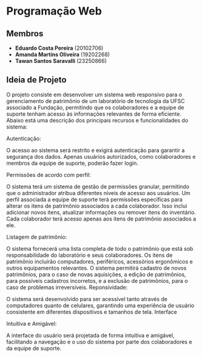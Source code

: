 # Programação Web

## Membros

- **Eduardo Costa Pereira** (20102706)
- **Amanda Martins Oliveira** (19202268)
- **Tawan Santos Saravalli** (23250866)

## Ideia de Projeto

O projeto consiste em desenvolver um sistema web responsivo para o gerenciamento de patrimônio de um laboratório de tecnologia da UFSC associado a Fundação, permitindo que os colaboradores e a equipe de suporte tenham acesso às informações relevantes de forma eficiente. Abaixo está uma descrição dos principais recursos e funcionalidades do sistema:

Autenticação:

O acesso ao sistema será restrito e exigirá autenticação para garantir a segurança dos dados.
Apenas usuários autorizados, como colaboradores e membros da equipe de suporte, poderão fazer login.

Permissões de acordo com perfil:

O sistema terá um sistema de gestão de permissões granular, permitindo que o administrador atribua diferentes níveis de acesso aos usuários.
Um perfil associada a equipe de suporte terá permissões específicas para alterar os itens de patrimônio associados a cada colaborador.
Isso inclui adicionar novos itens, atualizar informações ou remover itens do inventário.
Cada colaborador terá acesso apenas aos itens de patrimônio associados a ele.

Listagem de patrimônio:

O sistema fornecerá uma lista completa de todo o patrimônio que está sob responsabilidade do laboratório e seus colaboradores.
Os itens de patrimônio incluirão computadores, periféricos, acessórios ergonômicos e outros equipamentos relevantes.
O sistema permitirá cadastro de novos patrimônios, para o caso de novas aquisições, a edição de patrimônios, para possíveis cadastros incorretos, e a exclusão de patrimônios, para o caso de problemas irreversíveis.
Reponsividade:

O sistema será desenvolvido para ser acessível tanto através de computadores quanto de celulares, garantindo uma experiência de usuário consistente em diferentes dispositivos e tamanhos de tela.
Interface 

Intuitiva e Amigável:

A interface do usuário será projetada de forma intuitiva e amigável, facilitando a navegação e o uso do sistema por parte dos colaboradores e da equipe de suporte.
